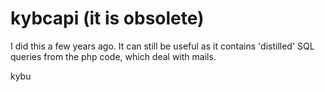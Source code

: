 kybcapi (it is obsolete)
========================

I did this a few years ago. It can still be useful as it contains 'distilled'
SQL queries from the php code, which deal with mails.

kybu
